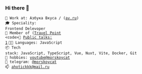### Hi there 👋
<code>👷 Work at: Азбука Вкуса / ([av.ru](https://av.ru/))</code><br>
<code>🎓 Speciality: Frontend Delevoper</code><br>
<code>📍 Member of ([Travel Point]([https://av.ru/](https://github.com/TP-IZM))
<code>📢 [Public talks: 1](https://t.me/morskoyport)</code>
<code>🧑‍💻 Languages: JavaScript</code><br>
<code>📦 Tech stack: JavaScript, TypeScript, Vue, Nuxt, Vite, Docker, Git</code><br>
<code>🥎 hobbies: [youtube@morskoycat](https://www.youtube.com/@morskoycat)</code>  
<code>💬 telegram: [@morskoycat](https://telegram.me/morskoycat)</code>  
<code>📫 [ahotickkk@mail.ru](mailto:ahotickkk@mail.ru)</code>

<!--
**eozubarev/eozubarev** is a ✨ _special_ ✨ repository because its `README.md` (this file) appears on your GitHub profile.

Here are some ideas to get you started:

- 🔭 I’m currently working on ...
- 🌱 I’m currently learning ...
- 👯 I’m looking to collaborate on ...
- 🤔 I’m looking for help with ...
- 💬 Ask me about ...
- 📫 How to reach me: ...
- 😄 Pronouns: ... 
- ⚡ Fun fact: ...
-->

